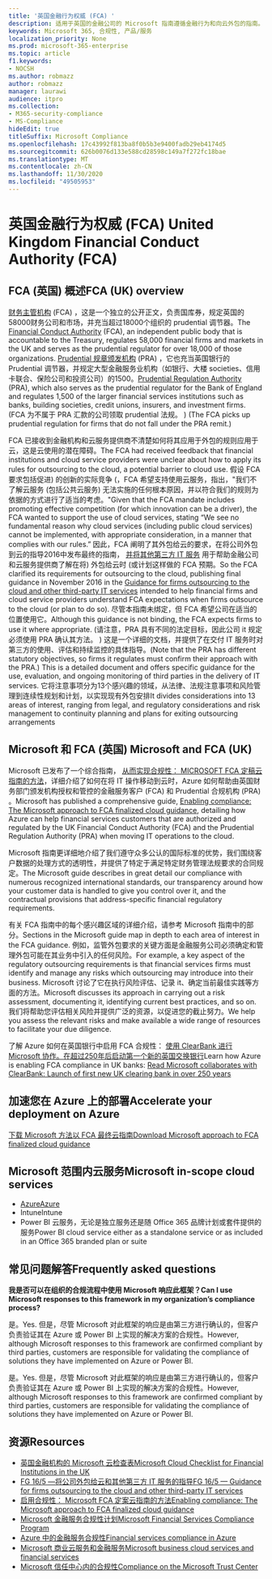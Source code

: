 ```yaml
---
title: '英国金融行为权威 (FCA) '
description: 适用于英国的金融公司的 Microsoft 指南遵循金融行为和向云外包的指南。
keywords: Microsoft 365, 合规性, 产品/服务
localization_priority: None
ms.prod: microsoft-365-enterprise
ms.topic: article
f1.keywords:
- NOCSH
ms.author: robmazz
author: robmazz
manager: laurawi
audience: itpro
ms.collection:
- M365-security-compliance
- MS-Compliance
hideEdit: true
titleSuffix: Microsoft Compliance
ms.openlocfilehash: 17c43992f813ba8f0b5b3e9400fadb29eb4174d5
ms.sourcegitcommit: 626b0076d133e588cd28598c149a7f272fc18bae
ms.translationtype: MT
ms.contentlocale: zh-CN
ms.lasthandoff: 11/30/2020
ms.locfileid: "49505953"
---
```

# <a name="united-kingdom-financial-conduct-authority-fca"></a><span data-ttu-id="92364-104">英国金融行为权威 (FCA) </span><span class="sxs-lookup"><span data-stu-id="92364-104">United Kingdom Financial Conduct Authority (FCA)</span></span>

## <a name="fca-uk-overview"></a><span data-ttu-id="92364-105">FCA (英国) 概述</span><span class="sxs-lookup"><span data-stu-id="92364-105">FCA (UK) overview</span></span>

<span data-ttu-id="92364-106">[财务主管机构](https://www.fca.org.uk/) (FCA) ，这是一个独立的公开正文，负责国库券，规定英国的58000财务公司和市场，并充当超过18000个组织的 prudential 调节器。</span><span class="sxs-lookup"><span data-stu-id="92364-106">The [Financial Conduct Authority](https://www.fca.org.uk/) (FCA), an independent public body that is accountable to the Treasury, regulates 58,000 financial firms and markets in the UK and serves as the prudential regulator for over 18,000 of those organizations.</span></span> <span data-ttu-id="92364-107">[Prudential 规章颁发机构](https://www.bankofengland.co.uk/pra/pages/default.aspx) (PRA) ，它也充当英国银行的 Prudential 调节器，并规定大型金融服务业机构（如银行、大楼 societies、信用卡联合、保险公司和投资公司）的1500。</span><span class="sxs-lookup"><span data-stu-id="92364-107">[Prudential Regulation Authority](https://www.bankofengland.co.uk/pra/pages/default.aspx) (PRA), which also serves as the prudential regulator for the Bank of England and regulates 1,500 of the larger financial services institutions such as banks, building societies, credit unions, insurers, and investment firms.</span></span> <span data-ttu-id="92364-108"> (FCA 为不属于 PRA 汇款的公司领取 prudential 法规。 ) </span><span class="sxs-lookup"><span data-stu-id="92364-108">(The FCA picks up prudential regulation for firms that do not fall under the PRA remit.)</span></span>

<span data-ttu-id="92364-109">FCA 已接收到金融机构和云服务提供商不清楚如何将其应用于外包的规则应用于云，这是云使用的潜在障碍。</span><span class="sxs-lookup"><span data-stu-id="92364-109">The FCA had received feedback that financial institutions and cloud service providers were unclear about how to apply its rules for outsourcing to the cloud, a potential barrier to cloud use.</span></span> <span data-ttu-id="92364-110">假设 FCA 要求包括促进) 的创新的实际竞争 (，FCA 希望支持使用云服务，指出，"我们不了解云服务 (包括公共云服务) 无法实施的任何根本原因，并以符合我们的规则为依据的方式进行了适当的考虑。"</span><span class="sxs-lookup"><span data-stu-id="92364-110">Given that the FCA mandate includes promoting effective competition (for which innovation can be a driver), the FCA wanted to support the use of cloud services, stating “We see no fundamental reason why cloud services (including public cloud services) cannot be implemented, with appropriate consideration, in a manner that complies with our rules.”</span></span> <span data-ttu-id="92364-111">因此，FCA 阐明了其外包给云的要求，在将公司外包到云的指导2016中发布最终的指南， [并将其他第三方 IT 服务](https://www.fca.org.uk/publication/finalised-guidance/fg16-5.pdf) 用于帮助金融公司和云服务提供商了解在将) 外包给云时 (或计划这样做的 FCA 预期。</span><span class="sxs-lookup"><span data-stu-id="92364-111">So the FCA clarified its requirements for outsourcing to the cloud, publishing final guidance in November 2016 in the [Guidance for firms outsourcing to the cloud and other third-party IT services](https://www.fca.org.uk/publication/finalised-guidance/fg16-5.pdf) intended to help financial firms and cloud service providers understand FCA expectations when firms outsource to the cloud (or plan to do so).</span></span> <span data-ttu-id="92364-112">尽管本指南未绑定，但 FCA 希望公司在适当的位置使用它。</span><span class="sxs-lookup"><span data-stu-id="92364-112">Although this guidance is not binding, the FCA expects firms to use it where appropriate.</span></span> <span data-ttu-id="92364-113"> (请注意，PRA 具有不同的法定目标，因此公司 it 规定必须使用 PRA 确认其方法。 ) 这是一个详细的文档，并提供了在交付 IT 服务时对第三方的使用、评估和持续监控的具体指导。</span><span class="sxs-lookup"><span data-stu-id="92364-113">(Note that the PRA has different statutory objectives, so firms it regulates must confirm their approach with the PRA.) This is a detailed document and offers specific guidance for the use, evaluation, and ongoing monitoring of third parties in the delivery of IT services.</span></span> <span data-ttu-id="92364-114">它将注意事项分为13个感兴趣的领域，从法律、法规注意事项和风险管理到连续性规划和计划，以实现现有外包安排</span><span class="sxs-lookup"><span data-stu-id="92364-114">It divides considerations into 13 areas of interest, ranging from legal, and regulatory considerations and risk management to continuity planning and plans for exiting outsourcing arrangements</span></span>

## <a name="microsoft-and-fca-uk"></a><span data-ttu-id="92364-115">Microsoft 和 FCA (英国) </span><span class="sxs-lookup"><span data-stu-id="92364-115">Microsoft and FCA (UK)</span></span>

<span data-ttu-id="92364-116">Microsoft 已发布了一个综合指南， [从而实现合规性： MICROSOFT FCA 定稿云指南的方法](https://go.microsoft.com/fwlink/p/?linkid=2101561)，详细介绍了如何在将 IT 操作移动到云时，Azure 如何帮助由英国财务部门颁发机构授权和管控的金融服务客户 (FCA) 和 Prudential 合规机构 (PRA) 。</span><span class="sxs-lookup"><span data-stu-id="92364-116">Microsoft has published a comprehensive guide, [Enabling compliance: The Microsoft approach to FCA finalized cloud guidance](https://go.microsoft.com/fwlink/p/?linkid=2101561), detailing how Azure can help financial services customers that are authorized and regulated by the UK Financial Conduct Authority (FCA) and the Prudential Regulation Authority (PRA) when moving IT operations to the cloud.</span></span>

<span data-ttu-id="92364-117">Microsoft 指南更详细地介绍了我们遵守众多公认的国际标准的优势，我们围绕客户数据的处理方式的透明性，并提供了特定于满足特定财务管理法规要求的合同规定。</span><span class="sxs-lookup"><span data-stu-id="92364-117">The Microsoft guide describes in great detail our compliance with numerous recognized international standards, our transparency around how your customer data is handled to give you control over it, and the contractual provisions that address-specific financial regulatory requirements.</span></span>

<span data-ttu-id="92364-118">有关 FCA 指南中的每个感兴趣区域的详细介绍，请参考 Microsoft 指南中的部分。</span><span class="sxs-lookup"><span data-stu-id="92364-118">Sections in the Microsoft guide map in depth to each area of interest in the FCA guidance.</span></span> <span data-ttu-id="92364-119">例如，监管外包要求的关键方面是金融服务公司必须确定和管理外包可能在其业务中引入的任何风险。</span><span class="sxs-lookup"><span data-stu-id="92364-119">For example, a key aspect of the regulatory outsourcing requirements is that financial services firms must identify and manage any risks which outsourcing may introduce into their business.</span></span> <span data-ttu-id="92364-120">Microsoft 讨论了它在执行风险评估、记录 it、确定当前最佳实践等方面的方法。</span><span class="sxs-lookup"><span data-stu-id="92364-120">Microsoft discusses its approach in carrying out a risk assessment, documenting it, identifying current best practices, and so on.</span></span> <span data-ttu-id="92364-121">我们将帮助您评估相关风险并提供广泛的资源，以促进您的截止努力。</span><span class="sxs-lookup"><span data-stu-id="92364-121">We help you assess the relevant risks and make available a wide range of resources to facilitate your due diligence.</span></span>

<span data-ttu-id="92364-122">了解 Azure 如何在英国银行中启用 FCA 合规性： [使用 ClearBank 进行 Microsoft 协作。在超过250年后启动第一个新的英国交换银行](https://customers.microsoft.com/story/microsoft-collaborates-with-clearbank)</span><span class="sxs-lookup"><span data-stu-id="92364-122">Learn how Azure is enabling FCA compliance in UK banks: [Read Microsoft collaborates with ClearBank: Launch of first new UK clearing bank in over 250 years](https://customers.microsoft.com/story/microsoft-collaborates-with-clearbank)</span></span>

## <a name="accelerate-your-deployment-on-azure"></a><span data-ttu-id="92364-123">加速您在 Azure 上的部署</span><span class="sxs-lookup"><span data-stu-id="92364-123">Accelerate your deployment on Azure</span></span>

[<span data-ttu-id="92364-124">下载 Microsoft 方法以 FCA 最终云指南</span><span class="sxs-lookup"><span data-stu-id="92364-124">Download Microsoft approach to FCA finalized cloud guidance</span></span>](https://go.microsoft.com/fwlink/p/?linkid=2101561)

## <a name="microsoft-in-scope-cloud-services"></a><span data-ttu-id="92364-125">Microsoft 范围内云服务</span><span class="sxs-lookup"><span data-stu-id="92364-125">Microsoft in-scope cloud services</span></span>

- [<span data-ttu-id="92364-126">Azure</span><span class="sxs-lookup"><span data-stu-id="92364-126">Azure</span></span>](https://aka.ms/AzureCompliance)
- <span data-ttu-id="92364-127">Intune</span><span class="sxs-lookup"><span data-stu-id="92364-127">Intune</span></span>
- <span data-ttu-id="92364-128">Power BI 云服务，无论是独立服务还是随 Office 365 品牌计划或套件提供的服务</span><span class="sxs-lookup"><span data-stu-id="92364-128">Power BI cloud service either as a standalone service or as included in an Office 365 branded plan or suite</span></span>

## <a name="frequently-asked-questions"></a><span data-ttu-id="92364-129">常见问题解答</span><span class="sxs-lookup"><span data-stu-id="92364-129">Frequently asked questions</span></span>

<span data-ttu-id="92364-130">**我是否可以在组织的合规流程中使用 Microsoft 响应此框架？**</span><span class="sxs-lookup"><span data-stu-id="92364-130">**Can I use Microsoft responses to this framework in my organization’s compliance process?**</span></span>

<span data-ttu-id="92364-131">是。</span><span class="sxs-lookup"><span data-stu-id="92364-131">Yes.</span></span> <span data-ttu-id="92364-132">但是，尽管 Microsoft 对此框架的响应是由第三方进行确认的，但客户负责验证其在 Azure 或 Power BI 上实现的解决方案的合规性。</span><span class="sxs-lookup"><span data-stu-id="92364-132">However, although Microsoft responses to this framework are confirmed compliant by third parties, customers are responsible for validating the compliance of solutions they have implemented on Azure or Power BI.</span></span>

<span data-ttu-id="92364-133">是。</span><span class="sxs-lookup"><span data-stu-id="92364-133">Yes.</span></span> <span data-ttu-id="92364-134">但是，尽管 Microsoft 对此框架的响应是由第三方进行确认的，但客户负责验证其在 Azure 或 Power BI 上实现的解决方案的合规性。</span><span class="sxs-lookup"><span data-stu-id="92364-134">However, although Microsoft responses to this framework are confirmed compliant by third parties, customers are responsible for validating the compliance of solutions they have implemented on Azure or Power BI.</span></span>

## <a name="resources"></a><span data-ttu-id="92364-135">资源</span><span class="sxs-lookup"><span data-stu-id="92364-135">Resources</span></span>

- [<span data-ttu-id="92364-136">英国金融机构的 Microsoft 云检查表</span><span class="sxs-lookup"><span data-stu-id="92364-136">Microsoft Cloud Checklist for Financial Institutions in the UK</span></span>](https://aka.ms/Azure-UK-compliance)
- [<span data-ttu-id="92364-137">FG 16/5 —将公司外包给云和其他第三方 IT 服务的指导</span><span class="sxs-lookup"><span data-stu-id="92364-137">FG 16/5 — Guidance for firms outsourcing to the cloud and other third-party IT services</span></span>](https://www.fca.org.uk/publication/finalised-guidance/fg16-5.pdf)
- [<span data-ttu-id="92364-138">启用合规性： Microsoft FCA 定案云指南的方法</span><span class="sxs-lookup"><span data-stu-id="92364-138">Enabling compliance: The Microsoft approach to FCA finalized cloud guidance</span></span>](https://go.microsoft.com/fwlink/p/?linkid=2101561)
- [<span data-ttu-id="92364-139">Microsoft 金融服务合规性计划</span><span class="sxs-lookup"><span data-stu-id="92364-139">Microsoft Financial Services Compliance Program</span></span>](https://www.microsoft.com/download/details.aspx?id=55332)
- [<span data-ttu-id="92364-140">Azure 中的金融服务合规性</span><span class="sxs-lookup"><span data-stu-id="92364-140">Financial services compliance in Azure</span></span>](https://azure.microsoft.com/resources/videos/azurecon-2015-financial-services-compliance-in-azure/)
- [<span data-ttu-id="92364-141">Microsoft 商业云服务和金融服务</span><span class="sxs-lookup"><span data-stu-id="92364-141">Microsoft business cloud services and financial services</span></span>](https://www.microsoft.com/trustcenter/cloudservices/financialservices)
- [<span data-ttu-id="92364-142">Microsoft 信任中心内的合规性</span><span class="sxs-lookup"><span data-stu-id="92364-142">Compliance on the Microsoft Trust Center</span></span>](https://www.microsoft.com/trust-center/compliance/compliance-overview)
